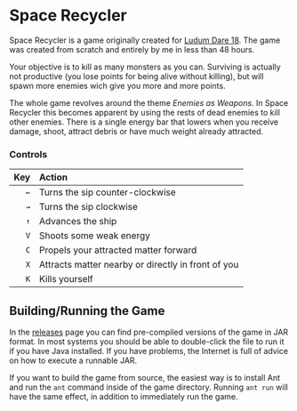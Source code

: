 Space Recycler
==============

Space Recycler is a game originally created for [Ludum Dare 18][ld18]. The game
was created from scratch and entirely by me in less than 48 hours.

  [ld18]: http://www.ludumdare.com/compo/ludum-dare-18/

Your objective is to kill as many monsters as you can. Surviving is actually not
productive (you lose points for being alive without killing), but will spawn
more enemies wich give you more and more points.

The whole game revolves around the theme *Enemies as Weapons*. In Space Recycler
this becomes apparent by using the rests of dead enemies to kill other enemies.
There is a single energy bar that lowers when you receive damage, shoot, attract
debris or have much weight already attracted.

### Controls

| Key | Action |
|----:|:-------|
| `←` | Turns the sip counter-clockwise
| `→` | Turns the sip clockwise
| `↑` | Advances the ship
| `V` | Shoots some weak energy
| `C` | Propels your attracted matter forward
| `X` | Attracts matter nearby or directly in front of you
| `K` | Kills yourself


Building/Running the Game
-------------------------

In the [releases](releases) page you can find pre-compiled versions of the game
in JAR format. In most systems you should be able to double-click the file to
run it if you have Java installed. If you have problems, the Internet is full of
advice on how to execute a runnable JAR.

If you want to build the game from source, the easiest way is to install Ant and
run the `ant` command inside of the game directory. Running `ant run` will
have the same effect, in addition to immediately run the game.